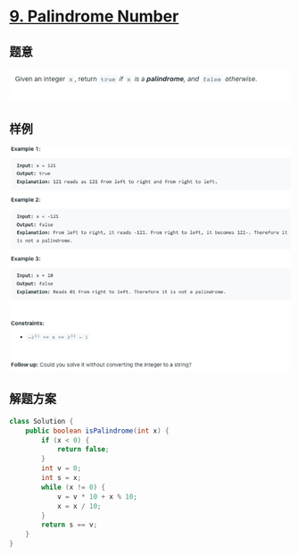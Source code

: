 # [9. Palindrome Number](https://leetcode.com/problems/palindrome-number/)
## 题意
![img.png](images/palindrome-number-title.png)
## 样例
![img.png](images/palindrome-number-example.png)
## 解题方案
```java
class Solution {
    public boolean isPalindrome(int x) {
        if (x < 0) {
            return false;
        }
        int v = 0;
        int s = x;
        while (x != 0) {
            v = v * 10 + x % 10;
            x = x / 10;
        }
        return s == v;
    }
}
```